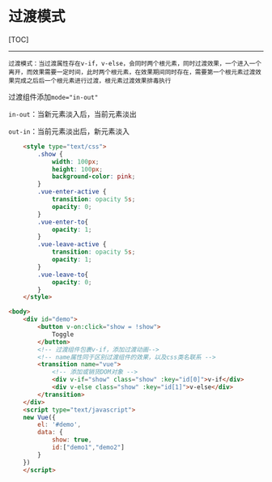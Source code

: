 # 过渡模式

[TOC]

***

`过渡模式：当过渡属性存在v-if，v-else，会同时两个根元素，同时过渡效果，一个进入一个离开，而效果需要一定时间，此时两个根元素，在效果期间同时存在，需要第一个根元素过渡效果完成之后后一个根元素进行过渡，根元素过渡效果排毒执行`

过渡组件添加`mode="in-out"`

`in-out`：当新元素淡入后，当前元素淡出

`out-in`：当前元素淡出后，新元素淡入

```html
    <style type="text/css">
	    .show {
	    	width: 100px;
	    	height: 100px;
	    	background-color: pink;
	    }
	    .vue-enter-active {
	    	transition: opacity 5s;
	    	opacity: 0;
	    }
	    .vue-enter-to{
	    	opacity: 1;
	    }
	    .vue-leave-active {
	    	transition: opacity 5s;
	    	opacity: 1;
	    }
	    .vue-leave-to{
	    	opacity: 0;
	    }
    </style>

<body>
    <div id="demo">
        <button v-on:click="show = !show">
            Toggle
        </button>
        <!-- 过渡组件包裹v-if，添加过渡动画-->
        <!-- name属性同于区别过渡组件的效果，以及css类名联系 -->
        <transition name="vue">
            <!-- 添加或销货DOM对象 -->
            <div v-if="show" class="show" :key="id[0]">v-if</div>
            <div v-else class="show" :key="id[1]">v-else</div>
        </transition>
    </div>
    <script type="text/javascript">
    new Vue({
        el: '#demo',
        data: {
            show: true,
            id:["demo1","demo2"]
        }
    })
    </script>
```

